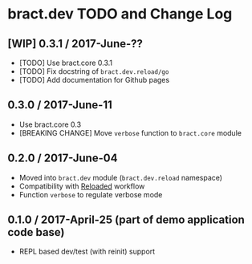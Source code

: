 # bract.dev TODO and Change Log

## [WIP] 0.3.1 / 2017-June-??
- [TODO] Use bract.core 0.3.1
- [TODO] Fix docstring of `bract.dev.reload/go`
- [TODO] Add documentation for Github pages


## 0.3.0 / 2017-June-11
- Use bract.core 0.3
- [BREAKING CHANGE] Move `verbose` function to `bract.core` module


## 0.2.0 / 2017-June-04
- Moved into `bract.dev` module (`bract.dev.reload` namespace)
- Compatibility with [Reloaded](https://github.com/stuartsierra/reloaded) workflow
- Function `verbose` to regulate verbose mode


## 0.1.0 / 2017-April-25 (part of demo application code base)
- REPL based dev/test (with reinit) support
